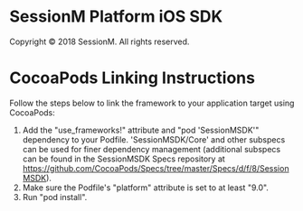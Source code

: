 SessionM Platform iOS SDK
=========
Copyright © 2018 SessionM. All rights reserved.


CocoaPods Linking Instructions
==========

Follow the steps below to link the framework to your application target using CocoaPods:

1. Add the "use_frameworks!" attribute and "pod 'SessionMSDK'" dependency to your Podfile. 'SessionMSDK/Core' and other subspecs can be used for finer dependency management (additional subspecs can be found in the SessionMSDK Specs repository at https://github.com/CocoaPods/Specs/tree/master/Specs/d/f/8/SessionMSDK).
2. Make sure the Podfile's "platform" attribute is set to at least "9.0".
3. Run "pod install".
